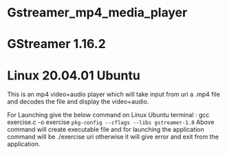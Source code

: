# Gstreamer_mp4_media_player
# GStreamer 1.16.2
# Linux 20.04.01 Ubuntu

This is an mp4 video+audio player which will take input from uri a .mp4 file and decodes the file and display the video+audio.

For Launching give the below command on Linux Ubuntu terminal :
gcc exercise.c -o exercise `pkg-config --cflags --libs gstreamer-1.0`
Above command will create executable file and for launching the application command will be ./exercise uri otherwise it will give error and exit from the application.
